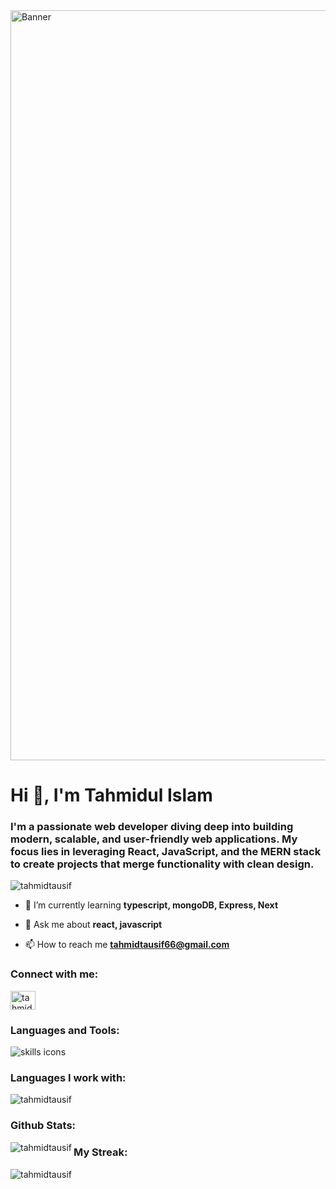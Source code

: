 <img src="https://camo.githubusercontent.com/6f87276238fc4d6742e582f1084db307e09aec5e9f223bea9935204fdfe3e5d7/68747470733a2f2f737465616d75736572696d616765732d612e616b616d616968642e6e65742f7567632f313735303139323538303737373332363336302f333434333938313339313833393146333344354235413638314344314532463830333530353643322f" width='1200px' alt="Banner" />

<h1 align="left">Hi 👋, I'm Tahmidul Islam</h1>
<h3 align="left">I'm a passionate web developer diving deep into building modern, scalable, and user-friendly web applications. My focus lies in leveraging React, JavaScript, and the MERN stack to create projects that merge functionality with clean design.</h3>

<p align="left"> <img src="https://komarev.com/ghpvc/?username=tahmidtausif&label=Profile%20views&color=0e75b6&style=flat" alt="tahmidtausif" /> </p>

- 🌱 I’m currently learning **typescript, mongoDB, Express, Next**

- 💬 Ask me about **react, javascript**

- 📫 How to reach me **tahmidtausif66@gmail.com**

<h3 align="left">Connect with me:</h3>
<p align="left">
<a href="https://linkedin.com/in/tahmidul-islam3" target="blank"><img align="center" src="https://raw.githubusercontent.com/rahuldkjain/github-profile-readme-generator/master/src/images/icons/Social/linked-in-alt.svg" alt="tahmidul-islam3" height="30" width="40" /></a>
</p>

<h3 align="left">Languages and Tools:</h3>
<p>
  <img src="https://skillicons.dev/icons?i=js,html,css,nextjs,redux,react,express,mongodb,nodejs,ts,tailwind,postman,bootstrap,figma,firebase,latex,netlify,npm,py,vscode,git" alt="skills icons" />
</p>

<h3 align="left">Languages I work with:</h3>

<p align='left'>
  <img align="left" src="https://github-readme-stats.vercel.app/api/top-langs?username=tahmidtausif&show_icons=true&locale=en&layout=compact" alt="tahmidtausif" />
</p>
<br/>
<h3 align="left">Github Stats:</h3>
<p align='left'>
  <img align="left" src="https://github-readme-stats.vercel.app/api?username=tahmidtausif&show_icons=true&locale=en" alt="tahmidtausif" />
</p>

<h3 align="left">My Streak:</h3>
<p align='left'>
  <img align="center" src="https://github-readme-streak-stats.herokuapp.com/?user=tahmidtausif" alt="tahmidtausif" />
</p>
